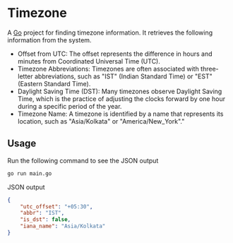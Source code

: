 # Timezone

A [Go](https://golang.org/) project for finding timezone information. It retrieves the following information from the system.

- Offset from UTC: The offset represents the difference in hours and minutes from Coordinated Universal Time (UTC).
- Timezone Abbreviations: Timezones are often associated with three-letter abbreviations, such as "IST" (Indian Standard Time) or "EST" (Eastern Standard Time).
- Daylight Saving Time (DST): Many timezones observe Daylight Saving Time, which is the practice of adjusting the clocks forward by one hour during a specific period of the year.
- Timezone Name: A timezone is identified by a name that represents its location, such as "Asia/Kolkata" or "America/New_York"."

## Usage

Run the following command to see the JSON output

```sh
go run main.go
```

JSON output

```json
{
	"utc_offset": "+05:30",
	"abbr": "IST",
	"is_dst": false,
	"iana_name": "Asia/Kolkata"
}
```
